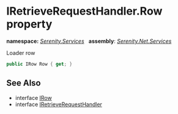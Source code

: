 # IRetrieveRequestHandler.Row property
**namespace:** *[Serenity.Services](../../README.md#serenity.services-namespace)*   **assembly**: *[Serenity.Net.Services](../../README.md)*

Loader row

```csharp
public IRow Row { get; }
```

## See Also

* interface [IRow](../Serenity.Net.Entity/../../Serenity.Data/IRow.md)
* interface [IRetrieveRequestHandler](../IRetrieveRequestHandler.md)
